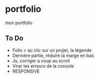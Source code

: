# portfolio
mon portfolio

## To Do

- Folio > au clic sur un projet, la légende
- Dernière partie, réduire la marge en bas
- Js, corriger a coup au scroll
- Virer les erreurs de la console
- RESPONSIVE
